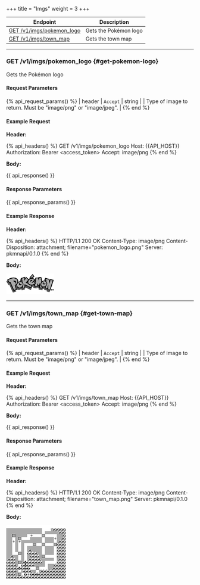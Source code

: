 +++
title = "Imgs"
weight = 3
+++

| Endpoint                                       | Description           |
|------------------------------------------------|-----------------------|
| [GET /v1/imgs/pokemon_logo](#get-pokemon-logo) | Gets the Pokémon logo |
| [GET /v1/imgs/town_map](#get-town-map)         | Gets the town map     |

---

### GET /v1/imgs/pokemon_logo {#get-pokemon-logo}

Gets the Pokémon logo

#### Request Parameters

{% api_request_params() %}
| header | `Accept` | string | | Type of image to return. Must be "image/png" or "image/jpeg". |
{% end %}

#### Example Request

**Header:**

{% api_headers() %}
GET /v1/imgs/pokemon_logo
Host: {{API_HOST}}
Authorization: Bearer <access_token>
Accept: image/png
{% end %}

**Body:**

{{ api_response() }}

#### Response Parameters

{{ api_response_params() }}

#### Example Response

**Header:**

{% api_headers() %}
HTTP/1.1 200 OK
Content-Type: image/png
Content-Disposition: attachment; filename="pokemon_logo.png"
Server: pkmnapi/0.1.0
{% end %}

**Body:**

![pokemon_logo.png](/img/response/pokemon_logo.png)

---

### GET /v1/imgs/town_map {#get-town-map}

Gets the town map

#### Request Parameters

{% api_request_params() %}
| header | `Accept` | string | | Type of image to return. Must be "image/png" or "image/jpeg". |
{% end %}

#### Example Request

**Header:**

{% api_headers() %}
GET /v1/imgs/town_map
Host: {{API_HOST}}
Authorization: Bearer <access_token>
Accept: image/png
{% end %}

**Body:**

{{ api_response() }}

#### Response Parameters

{{ api_response_params() }}

#### Example Response

**Header:**

{% api_headers() %}
HTTP/1.1 200 OK
Content-Type: image/png
Content-Disposition: attachment; filename="town_map.png"
Server: pkmnapi/0.1.0
{% end %}

**Body:**

![towm_map.png](/img/response/town_map.png)
